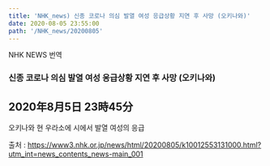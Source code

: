 ```yaml
---
title: 'NHK_news) 신종 코로나 의심 발열 여성 응급상황 지연 후 사망 (오키나와)'
date: 2020-08-05 23:55:00
path: '/NHK_news/20200805'
---
```

NHK NEWS 번역

### 신종 코로나 의심 발열 여성 응급상황 지연 후 사망 (오키나와)
2020年8月5日 23時45分
-

오키나와 현 우라소에 시에서 발열 여성의 응급


출처 : https://www3.nhk.or.jp/news/html/20200805/k10012553131000.html?utm_int=news_contents_news-main_001